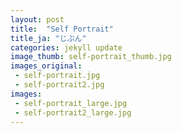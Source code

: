 ```yaml
---
layout: post
title:  "Self Portrait"
title_ja: "じぶん"
categories: jekyll update
image_thumb: self-portrait_thumb.jpg
images_original:
 - self-portrait.jpg
 - self-portrait2.jpg
images:
 - self-portrait_large.jpg
 - self-portrait2_large.jpg
---
```

